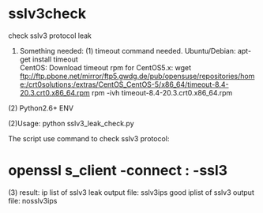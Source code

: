 sslv3check
==========

check sslv3 protocol leak

1. Something needed:
(1) timeout command needed.
Ubuntu/Debian: 
  apt-get install timeout  
CentOS:
  Download timeout rpm for CentOS5.x:
  wget ftp://ftp.pbone.net/mirror/ftp5.gwdg.de/pub/opensuse/repositories/home:/crt0solutions:/extras/CentOS_CentOS-5/x86_64/timeout-8.4-20.3.crt0.x86_64.rpm
  rpm -ivh timeout-8.4-20.3.crt0.x86_64.rpm 

(2) Python2.6+ ENV


(2)Usage:
python sslv3_leak_check.py

The script use command to check sslv3 protocol:
# openssl s_client -connect <ip>:<port> -ssl3

(3) result:
ip list of sslv3 leak output file: sslv3ips
good iplist of sslv3 output file: nosslv3ips

